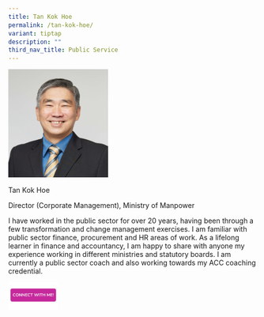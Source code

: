 ```yaml
---
title: Tan Kok Hoe
permalink: /tan-kok-hoe/
variant: tiptap
description: ""
third_nav_title: Public Service
---
```

<p></p>
<div class="isomer-image-wrapper">
<img style="width: 40%;" height="auto" width="100%" alt="" src="/images/Profile Photos/Tan_Kok_Hoe_1_copy.jpg">
</div>
<p></p>
<p>Tan Kok Hoe</p>
<p>Director (Corporate Management), Ministry of Manpower</p>
<p></p>
<p>I have worked in the public sector for over 20 years, having been through
a few transformation and change management exercises. I am familiar with
public sector finance, procurement and HR areas of work. As a lifelong
learner in finance and accountancy, I am happy to share with anyone my
experience working in different ministries and statutory boards. I am currently
a public sector coach and also working towards my ACC coaching credential.</p>
<p></p>
<p></p><a class="isomer-image-wrapper" href="https://form.gov.sg/677f3d0928247165f53da9c2"><img style="width: 20%;" height="auto" width="100%" alt="" src="/images/CONNECT_WITH_ME.png"></a>
<p></p>